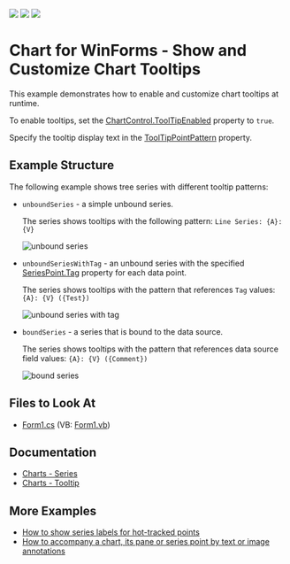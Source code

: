 <!-- default badges list -->
![](https://img.shields.io/endpoint?url=https://codecentral.devexpress.com/api/v1/VersionRange/128575560/21.1.4%2B)
[![](https://img.shields.io/badge/Open_in_DevExpress_Support_Center-FF7200?style=flat-square&logo=DevExpress&logoColor=white)](https://supportcenter.devexpress.com/ticket/details/T198819)
[![](https://img.shields.io/badge/📖_How_to_use_DevExpress_Examples-e9f6fc?style=flat-square)](https://docs.devexpress.com/GeneralInformation/403183)
<!-- default badges end -->

# Chart for WinForms - Show and Customize Chart Tooltips

This example demonstrates how to enable and customize chart tooltips at runtime. 

To enable tooltips, set the [ChartControl.ToolTipEnabled](https://docs.devexpress.com/WindowsForms/DevExpress.XtraCharts.ChartControl.ToolTipEnabled) property to `true`. 

Specify the tooltip display text in the [ToolTipPointPattern](https://docs.devexpress.com/CoreLibraries/DevExpress.XtraCharts.SeriesBase.ToolTipPointPattern) property.

## Example Structure

The following example shows tree series with different tooltip patterns:

*  `unboundSeries` - a simple unbound series.

   The series shows tooltips with the following pattern: `Line Series: {A}:{V}`

    ![unbound series](images/unboundseries.png)

* `unboundSeriesWithTag` - an unbound series with the specified [SeriesPoint.Tag](https://docs.devexpress.com/CoreLibraries/DevExpress.XtraCharts.SeriesPoint.Tag) property for each data point.

    The series shows tooltips with the pattern that references `Tag` values: `{A}: {V} ({Test})`

    ![unbound series with tag](images/unboundseries-with-tag.png)

* `boundSeries` - a series that is bound to the data source.

    The series shows tooltips with the pattern that references data source field values: `{A}: {V} ({Comment})`

    ![bound series](images/boundseries.png)

## Files to Look At

* [Form1.cs](./CS/TooltipCustomization/Form1.cs) (VB: [Form1.vb](./VB/TooltipCustomization/Form1.vb))

## Documentation 

* [Charts - Series](https://docs.devexpress.com/WindowsForms/6167/controls-and-libraries/chart-control/series?p=netframework)
* [Charts - Tooltip](https://docs.devexpress.com/WindowsForms/11977/controls-and-libraries/chart-control/end-user-features/tooltip-and-crosshair-cursor/tooltip)

## More Examples

* [How to show series labels for hot-tracked points](https://github.com/DevExpress-Examples/how-to-show-series-labels-for-hot-tracked-points-e2483)
* [How to accompany a chart, its pane or series point by text or image annotations](https://github.com/DevExpress-Examples/how-to-accompany-a-chart-its-pane-or-series-point-by-text-or-image-annotations-e2188)

